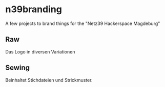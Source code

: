 # n39branding
A few projects to brand things for the "Netz39 Hackerspace Magdeburg"

## Raw
Das Logo in diversen Variationen

## Sewing
Beinhaltet Stichdateien und Strickmuster.
